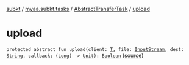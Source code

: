 [subkt](../../index.md) / [myaa.subkt.tasks](../index.md) / [AbstractTransferTask](index.md) / [upload](./upload.md)

# upload

`protected abstract fun upload(client: `[`T`](-dest-dir-root-spec/index.md#T)`, file: `[`InputStream`](https://docs.oracle.com/javase/9/docs/api/java/io/InputStream.html)`, dest: `[`String`](https://kotlinlang.org/api/latest/jvm/stdlib/kotlin/-string/index.html)`, callback: (`[`Long`](https://kotlinlang.org/api/latest/jvm/stdlib/kotlin/-long/index.html)`) -> `[`Unit`](https://kotlinlang.org/api/latest/jvm/stdlib/kotlin/-unit/index.html)`): `[`Boolean`](https://kotlinlang.org/api/latest/jvm/stdlib/kotlin/-boolean/index.html) [(source)](https://github.com/Myaamori/SubKt/blob/0.1.10/src/main/kotlin/myaa/subkt/tasks/tasks.kt#L1601)